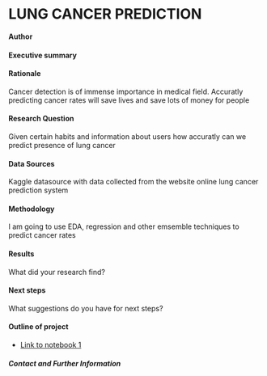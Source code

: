 # LUNG CANCER PREDICTION

**Author**

#### Executive summary

#### Rationale
Cancer detection is of immense importance in medical field. Accuratly predicting cancer rates will save lives and save lots of money for people

#### Research Question
Given certain habits and information about users how accuratly can we predict presence of lung cancer 

#### Data Sources
Kaggle datasource with data collected from the website online lung cancer prediction system

#### Methodology
I am going to use EDA, regression and other emsemble techniques to predict cancer rates

#### Results
What did your research find?

#### Next steps
What suggestions do you have for next steps?

#### Outline of project

- [Link to notebook 1]()


##### Contact and Further Information